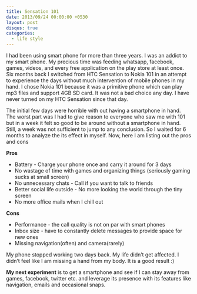 ```yaml
---
title: Sensation 101
date: 2013/09/24 00:00:00 +0530
layout: post
disqus: true
categories:
  - life style
---
```



I had been using smart phone for more than three years. I was an addict to my smart phone. My precious time was feeding whatsapp, facebook, games, videos, and every free application on the play store at least once. Six months back I switched from HTC Sensation to Nokia 101 in an attempt to experience the days without much intervention of mobile phones in my hand. I chose Nokia 101 because it was a primitive phone which can play mp3 files and support 4GB SD card. It was not a bad choice any day. I have never turned on my HTC Sensation since that day.

The initial few days were horrible with out having a smartphone in hand. The worst part was I had to give reason to everyone who saw me with 101 but in a week it felt so good to be around without a smartphone in hand. Still, a week was not sufficient to jump to any conclusion. So I waited for 6 months to analyze the its effect in myself. Now, here I am listing out the pros and cons

__Pros__

* Battery - Charge your phone once and carry it around for 3 days
* No wastage of time with games and organizing things (seriously gaming sucks at small screen)
* No unnecessary chats - Call if you want to talk to friends
* Better social life outside - No more looking the world through the tiny screen
* No more office mails when I chill out

__Cons__

* Performance - the call quality is not on par with smart phones
* Inbox size - have to constantly delete messages to provide space for new ones
* Missing navigation(often) and camera(rarely)

My phone stopped working two days back. My life didn’t get affected. I didn’t feel like I am missing a hand from my body. It is a good result :)

__My next experiment__ is to get a smartphone and see if I can stay away from games, facebook, twitter etc. and leverage its presence with its features like navigation, emails and occasional snaps.
